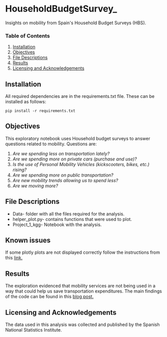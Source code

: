 # HouseholdBudgetSurvey_
Insights on mobility from Spain's Household Budget Surveys (HBS).

### Table of Contents

1. [Installation](#installation)
2. [Objectives](#objectives)
3. [File Descriptions](#files)
4. [Results](#results)
5. [Licensing and Acknowledgements](#acknowledgments)

## Installation <a name="installation"></a>
All required dependencies are in the requirements.txt file. These can be installed as follows:

```
pip install -r requirements.txt
```

## Objectives <a name="objectives"></a>
This exploratory notebook uses Household budget surveys to answer questions related to mobility.
Questions are:
1. _Are we spending less on transportation lately?_  
2. _Are we spending more on private cars (purchase and use)?_  
3. _Is the use of Personal Mobility Vehicles (kickscooters, bikes, etc.) rising?_  
4. _Are we spending more on public transportation?_    
5. _Are new mobility trends allowing us to spend less?_  
6. _Are we moving more?_  


## File Descriptions <a name="files"></a>
- Data- folder with all the files required for the analysis.
- helper_plot.py- contains functions that were used to plot.
- Project_1_kgg- Notebook with the analysis.




## Known issues
If some plotly plots are not displayed correctly follow the instructions from this [link.](https://stackoverflow.com/questions/66557543/valueerror-mime-type-rendering-requires-nbformat-4-2-0-but-it-is-not-installed)


## Results <a name="results"></a>
The exploration evidenced that mobility services are not being used in a way that could help us save transportation expenditures.
The main findings of the code can be found in this [blog post.](https://keilagg.github.io/pages/transport_spain.html)

## Licensing and Acknowledgements <a name="acknowledgments"></a>
The data used in this analysis was collected and published by the Spanish National Statistics Institute.


